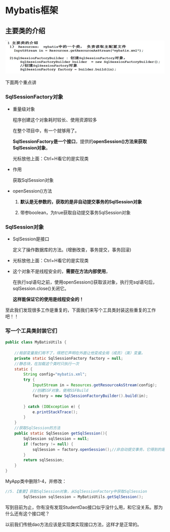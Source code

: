 # Mybatis框架

## 主要类的介绍

![chrome_VbTDPVUhBy.png](https://raw.githubusercontent.com/Fanyup/cloudimg/master/img/chrome_VbTDPVUhBy.png)

下面两个重点讲

### SqlSessionFactory对象

- 重量级对象
  
  程序创建这个对象耗时较长、使用资源较多
  
  在整个项目中，有一个就够用了。
  
  **SqlSessionFactory是一个接口**，提供的**openSession()方法来获取SqlSession对象**。
  
  光标放他上面：Ctrl+H看它的是实现类

- 作用
  
  获取SqlSession对象

- openSession()方法
  
  1. **默认是无参数的，获取的是非自动提交事务的SqlSession对象**
  
  2. 带参boolean，为true获取自动提交事务SqlSession对象

### SqlSession对象

- SqlSession是接口
  
  定义了操作数据库的方法。(增删改查，事务提交，事务回滚)

- 光标放他上面：Ctrl+H看它的是实现类

- 这个对象不是线程安全的，**需要在方法内部使用**，
  
  在执行sql语句之前，使用openSession()获取该对象，执行完sql语句后，sqlSession.close()关闭它。
  
  **这样能保证它的使用是线程安全的！**

至此我们发现很多工作是重复的，下面我们来写个工具类封装这些重复的工作吧！！

### 写一个工具类封装它们

```java
public class MyBatisUtils {

    //局部变量我们用不了，得把它声明在外面让他变成全局（成员）（类）变量。
    private static SqlSessionFactory factory = null;
    //静态块，在加载这个类时只执行一次
    static {
        String config="mybatis.xml";
        try {
            InputStream in = Resources.getResourceAsStream(config);
            //创建SSF对象，使用SSFBuild
            factory = new SqlSessionFactoryBuilder().build(in);

        } catch (IOException e) {
            e.printStackTrace();
        }
    }
    //获取SqlSession的方法
    public static SqlSession getSqlSession(){
        SqlSession sqlSession = null;
        if (factory != null) {
            sqlSession = factory.openSession();//非自动提交事务，它得到的是一个对象
        }
        return sqlSession;
    }
}

```

MyApp类中删除1-4，并修改：

```java
//5.【重要】获取SqlSession对象，从SqlSessionFactory中获取SqlSession
        SqlSession sqlSession = MyBatisUtils.getSqlSession();
```

写到目前为止，你有没有发现StudentDao接口似乎没什么用，和它没关系。那为什么还有这个接口呢？

以前我们传统dao方法应该是实现类实现接口方法，这样才是正常的。
